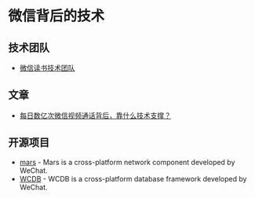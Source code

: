 # 微信背后的技术

## 技术团队
- [微信读书技术团队](http://wereadteam.github.io)

## 文章
- [每日数亿次微信视频通话背后，靠什么技术支撑？](http://www.infoq.com/cn/articles/wechat-video-call)

## 开源项目
- [mars](https://github.com/Tencent/mars) - Mars is a cross-platform network component developed by WeChat.
- [WCDB](https://github.com/Tencent/wcdb) - WCDB is a cross-platform database framework developed by WeChat.